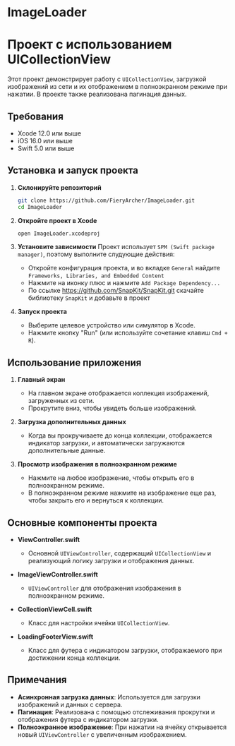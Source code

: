 # ImageLoader

# Проект с использованием UICollectionView

Этот проект демонстрирует работу с `UICollectionView`, загрузкой изображений из сети и их отображением в полноэкранном режиме при нажатии. В проекте также реализована пагинация данных.

## Требования

- Xcode 12.0 или выше
- iOS 16.0 или выше
- Swift 5.0 или выше

## Установка и запуск проекта

1. **Склонируйте репозиторий**
    ```sh
    git clone https://github.com/FieryArcher/ImageLoader.git
    cd ImageLoader
    ```

2. **Откройте проект в Xcode**
    ```sh
    open ImageLoader.xcodeproj
    ```

3. **Установите зависимости**
    Проект использует `SPM (Swift package manager)`, поэтому выполните слудующие действия:
   - Откройте конфигурация проекта, и во вкладке `General` найдите `Frameworks, Libraries, and Embedded Content`
   - Нажмите на иконку плюс и нажмите `Add Package Dependency...`
   - По ссылке https://github.com/SnapKit/SnapKit.git скачайте библиотеку `SnapKit` и добавьте в проект
   

5. **Запуск проекта**
    - Выберите целевое устройство или симулятор в Xcode.
    - Нажмите кнопку "Run" (или используйте сочетание клавиш `Cmd + R`).

## Использование приложения

1. **Главный экран**
    - На главном экране отображается коллекция изображений, загруженных из сети.
    - Прокрутите вниз, чтобы увидеть больше изображений.

2. **Загрузка дополнительных данных**
    - Когда вы прокручиваете до конца коллекции, отображается индикатор загрузки, и автоматически загружаются дополнительные данные.

3. **Просмотр изображения в полноэкранном режиме**
    - Нажмите на любое изображение, чтобы открыть его в полноэкранном режиме.
    - В полноэкранном режиме нажмите на изображение еще раз, чтобы закрыть его и вернуться к коллекции.

## Основные компоненты проекта

- **ViewController.swift**
    - Основной `UIViewController`, содержащий `UICollectionView` и реализующий логику загрузки и отображения данных.
    
- **ImageViewController.swift**
    - `UIViewController` для отображения изображения в полноэкранном режиме.
    
- **CollectionViewCell.swift**
    - Класс для настройки ячейки `UICollectionView`.

- **LoadingFooterView.swift**
    - Класс для футера с индикатором загрузки, отображаемого при достижении конца коллекции.


## Примечания

- **Асинхронная загрузка данных**: Используется для загрузки изображений и данных с сервера.
- **Пагинация**: Реализована с помощью отслеживания прокрутки и отображения футера с индикатором загрузки.
- **Полноэкранное изображение**: При нажатии на ячейку открывается новый `UIViewController` с увеличенным изображением.



